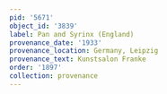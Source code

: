 ```yaml
---
pid: '5671'
object_id: '3839'
label: Pan and Syrinx (England)
provenance_date: '1933'
provenance_location: Germany, Leipzig
provenance_text: Kunstsalon Franke
order: '1897'
collection: provenance
---
```

